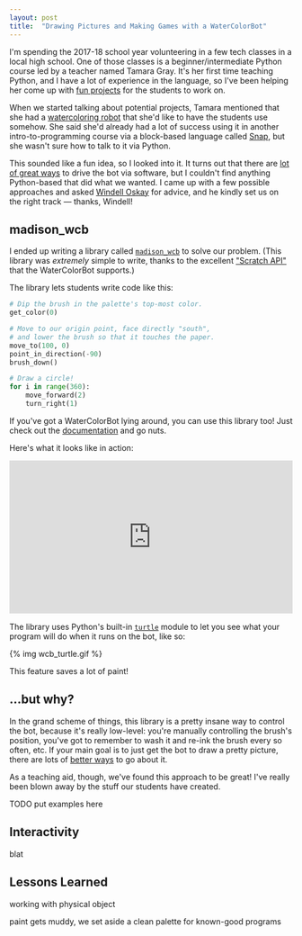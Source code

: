 ```yaml
---
layout: post
title:  "Drawing Pictures and Making Games with a WaterColorBot"
---
```


I'm spending the 2017-18 school year volunteering in a few tech classes in a local high school. One of those classes is a beginner/intermediate Python course led by a teacher named Tamara Gray. It's her first time teaching Python, and I have a lot of experience in the language, so I've been helping her come up with [fun projects](http://blog.jrheard.com/python/passwords) for the students to work on.

When we started talking about potential projects, Tamara mentioned that she had a [watercoloring robot](http://watercolorbot.com/) that she'd like to have the students use somehow. She said she'd already had a lot of success using it in another intro-to-programming course via a block-based language called [Snap](https://github.com/evil-mad/WaterColorBlocks), but she wasn't sure how to talk to it via Python.

This sounded like a fun idea, so I looked into it. It turns out that there are [lot of great ways](http://wiki.evilmadscientist.com/WaterColorBot) to drive the bot via software, but I couldn't find anything Python-based that did what we wanted. I came up with a few possible approaches and asked [Windell Oskay](https://www.evilmadscientist.com/about/) for advice, and he kindly set us on the right track — thanks, Windell!

madison_wcb
-----------

I ended up writing a library called [`madison_wcb`](http://madison-wcb.readthedocs.io/en/latest/) to solve our problem. (This library was _extremely_ simple to write, thanks to the excellent ["Scratch API"](https://github.com/techninja/cncserver/blob/master/scratch/SCRATCH.API.md) that the WaterColorBot supports.)

The library lets students write code like this:

```python
# Dip the brush in the palette's top-most color.
get_color(0)

# Move to our origin point, face directly "south",
# and lower the brush so that it touches the paper.
move_to(100, 0)
point_in_direction(-90)
brush_down()

# Draw a circle!
for i in range(360):
	move_forward(2)
	turn_right(1)
```

If you've got a WaterColorBot lying around, you can use this library too! Just check out the [documentation](http://madison-wcb.readthedocs.io/en/latest/) and go nuts.

Here's what it looks like in action:

<div style='position:relative;padding-bottom:54%;margin-bottom:15px;'><iframe src='https://gfycat.com/ifr/ColdBigAzurevase' frameborder='0' scrolling='no' width='100%' height='100%' style='position:absolute;top:0;left:0' allowfullscreen></iframe></div>

The library uses Python's built-in [`turtle`](https://docs.python.org/3.3/library/turtle.html?highlight=turtle) module to let you see what your program will do when it runs on the bot, like so:

{% img wcb_turtle.gif %}

This feature saves a lot of paint!

...but why?
--------

In the grand scheme of things, this library is a pretty insane way to control the bot, because it's really low-level: you're manually controlling the brush's position, you've got to remember to wash it and re-ink the brush every so often, etc. If your main goal is to just get the bot to draw a pretty picture, there are lots of [better ways](http://wiki.evilmadscientist.com/WaterColorBot#Part_II:_Software_for_WaterColorBot) to go about it.

As a teaching aid, though, we've found this approach to be great! I've really been blown away by the stuff our students have created.

TODO put examples here

Interactivity
-------------

blat


Lessons Learned
---------------

working with physical object

paint gets muddy, we set aside a clean palette for known-good programs
